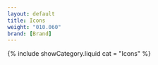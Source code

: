 ```yaml
---
layout: default
title: Icons
weight: "010.060"
brand: [Brand]
---
```


{% include showCategory.liquid  cat = "Icons" %}